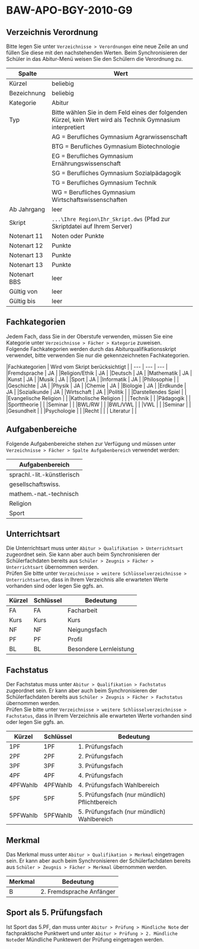 # BAW-APO-BGY-2010-G9

## Verzeichnis Verordnung

Bitte legen Sie unter `Verzeichnisse > Verordnungen` eine neue Zeile an und füllen Sie diese mit den nachstehenden Werten. Beim Synchronisieren der Schüler in das Abitur-Menü weisen Sie den Schülern die Verordnung zu.

| Spalte | Wert |
| --- | --- |
| Kürzel | beliebig |
| Bezeichnung | beliebig |
| Kategorie | Abitur |
| Typ | Bitte wählen Sie in dem Feld eines der folgenden Kürzel, kein Wert wird als Technik Gymnasium interpretiert |
|  | AG  = Berufliches Gymnasium Agrarwissenschaft |
|  | BTG = Berufliches Gymnasium Biotechnologie |
|  | EG  = Berufliches Gymnasium Ernährungswissenschaft |
|  | SG  = Berufliches Gymnasium Sozialpädagogik |
|  | TG  = Berufliches Gymnasium Technik |
|  | WG  = Berufliches Gymnasium Wirtschaftswissenschaften |
| Ab Jahrgang | leer |
| Skript | `...\Ihre Region\Ihr_Skript.dws` \(Pfad zur Skriptdatei auf Ihrem Server\) |
| Notenart 11 | Noten oder Punkte |
| Notenart 12 | Punkte |
| Notenart 13 | Punkte |
| Notenart 13 | Punkte |
| Notenart BBS | leer |
| Gültig von | leer |
| Gültig bis | leer |

## Fachkategorien

Jedem Fach, dass Sie in der Oberstufe verwenden, müssen Sie eine Kategorie unter `Verzeichnisse > Fächer > Kategorie` zuweisen.  
Folgende Fachkategorien werden durch das Abiturqualifikationsskript verwendet, bitte verwenden Sie nur die gekennzeichneten Fachkategorien.

|Fachkategorien | Wird vom Skript berücksichtigt |
| --- | --- | --- |
|Fremdsprache | JA |
|Religion/Ethik | JA |
|Deutsch | JA |
|Mathematik | JA |
|Kunst | JA |
|Musik | JA |
|Sport | JA |
|Informatik | JA |
|Philosophie |  |
|Geschichte | JA |
|Physik | JA |
|Chemie | JA |
|Biologie | JA |
|Erdkunde | JA |
|Sozialkunde | JA |
|Wirtschaft | JA |
|Politik |  |
|Darstellendes Spiel |  |
|Evangelische Religion |  |
|Katholische Religion |  |
|Technik |  |
|Pädagogik |  |
|Sporttheorie |  |
|Seminar |  |
|BWL/RW |  |
|BWL/VWL |  |
|VWL |  |
|Seminar |  |
|Gesundheit |  |
|Psychologie |  |
|Recht |  |
| Literatur | |

## Aufgabenbereiche

Folgende Aufgabenbereiche stehen zur Verfügung und müssen unter `Verzeichnisse > Fächer > Spalte Aufgabenbereich` verwendet werden:

| Aufgabenbereich |
| --- |
| sprachl.-lit.-künstlerisch |
| gesellschaftswiss. |
| mathem.-nat.-technisch |
| Religion |
| Sport |

## Unterrichtsart

Die Unterrichtsart muss unter `Abitur > Qualifikation > Unterrichtsart` zugeordnet sein. Sie kann aber auch beim Synchronisieren der Schülerfachdaten bereits aus `Schüler > Zeugnis > Fächer > Unterrichtsart` übernommen werden.  
Prüfen Sie bitte unter `Verzeichnisse > weitere Schlüsselverzeichnisse > Unterrichtsarten`,  dass in Ihrem Verzeichnis alle erwarteten Werte vorhanden sind oder legen Sie ggfs. an.

| Kürzel | Schlüssel | Bedeutung |
| --- | --- | --- |
| FA | FA | Facharbeit |
| Kurs | Kurs | Kurs |
| NF | NF | Neigungsfach |
| PF | PF | Profil |
| BL | BL | Besondere Lernleistung |

## Fachstatus

Der Fachstatus muss unter `Abitur > Qualifikation > Fachstatus` zugeordnet sein. Er kann aber auch beim Synchronisieren der Schülerfachdaten bereits aus `Schüler > Zeugnis > Fächer > Fachstatus` übernommen werden.  
Prüfen Sie bitte unter `Verzeichnisse > weitere Schlüsselverzeichnisse > Fachstatus`,  dass in Ihrem Verzeichnis alle erwarteten Werte vorhanden sind oder legen Sie ggfs. an.

| Kürzel | Schlüssel | Bedeutung |
| --- | --- | --- |
| 1PF | 1PF | 1. Prüfungsfach |
| 2PF | 2PF | 2. Prüfungsfach |
| 3PF | 3PF | 3. Prüfungsfach |
| 4PF | 4PF | 4. Prüfungsfach |
| 4PFWahlb | 4PFWahlb | 4. Prüfungsfach Wahlbereich |
| 5PF | 5PF | 5. Prüfungsfach \(nur mündlich\) Pflichtbereich |
| 5PFWahlb | 5PFWahlb | 5. Prüfungsfach \(nur mündlich\) Wahlbereich |

## Merkmal

Das Merkmal muss unter `Abitur > Qualifikation > Merkmal` eingetragen sein. Er kann aber auch beim Synchronisieren der Schülerfachdaten bereits aus `Schüler > Zeugnis > Fächer > Merkmal` übernommen werden.

| Merkmal | Bedeutung |
| --- | --- |
| B | 2. Fremdsprache Anfänger |

## Sport als 5. Prüfungsfach

Ist Sport das 5.PF, dan muss unter `Abitur > Prüfung > Mündliche Note` der fachpraktische Punktwert und unter `Abitur > Prüfung > 2. Mündliche Note`der Mündliche Punktewert der Prüfung eingetragen werden.
